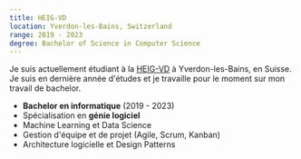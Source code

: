 ```yaml
---
title: HEIG-VD
location: Yverdon-les-Bains, Switzerland
range: 2019 - 2023
degree: Bachelor of Science in Computer Science
---
```

Je suis actuellement étudiant à la [HEIG-VD](https://heig-vd.ch) à Yverdon-les-Bains, en Suisse. 
Je suis en dernière année d'études et je travaille pour le moment sur mon travail de bachelor.

- **Bachelor en informatique** (2019 - 2023)
- Spécialisation en **génie logiciel**
- Machine Learning et Data Science
- Gestion d'équipe et de projet (Agile, Scrum, Kanban)
- Architecture logicielle et Design Patterns
